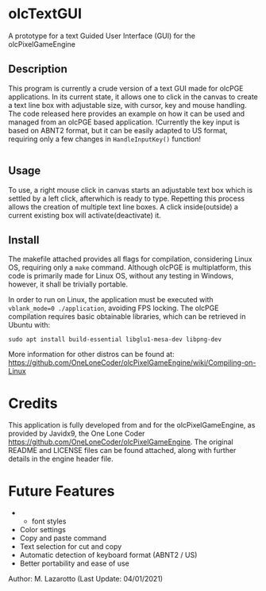 # olcTextGUI
A prototype for a text Guided User Interface (GUI) for the olcPixelGameEngine

## Description
This program is currently a crude version of a text GUI made for olcPGE applications. 
In its current state, it allows one to click in the canvas to create a text line 
box with adjustable size, with cursor, key and mouse handling. The code released 
here provides an example on how it can be used and managed from an olcPGE based 
application. !Currently the key input is based on ABNT2 format, but it can be 
easily adapted to US format, requiring only a few changes in `HandleInputKey()` 
function!

<img std="img/figures/app-demo.png" width=90>

## Usage
To use, a right mouse click in canvas starts an adjustable text box which is settled 
by a left click, afterwhich is ready to type. Repetting this process allows the 
creation of multiple text line boxes. A click inside(outside) a current existing 
box will activate(deactivate) it.

## Install
The makefile attached provides all flags for compilation, considering Linux OS, 
requiring only a `make` command. Although olcPGE is multiplatform, this code is 
primarily made for Linux OS, without any testing in Windows, however, it shall be 
trivially portable. 

In order to run on Linux, the application must be executed with `vblank_mode=0 ./application`, 
avoiding FPS locking. The olcPGE compilation requires basic obtainable libraries, which 
can be retrieved in Ubuntu with:

`sudo apt install build-essential libglu1-mesa-dev libpng-dev`

More information for other distros can be found at:
https://github.com/OneLoneCoder/olcPixelGameEngine/wiki/Compiling-on-Linux

# Credits
This application is fully developed from and for the olcPixelGameEngine, as provided 
by Javidx9, the One Lone Coder https://github.com/OneLoneCoder/olcPixelGameEngine. 
The original README and LICENSE files can be found attached, along with further details 
in the engine header file.

# Future Features
* + font styles
* Color settings
* Copy and paste command
* Text selection for cut and copy
* Automatic detection of keyboard format (ABNT2 / US)
* Better portability and ease of use

Author: M. Lazarotto (Last Update: 04/01/2021)
